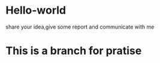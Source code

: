 # Hello-world
share your idea,give some report and communicate with me

# This is a branch for pratise

